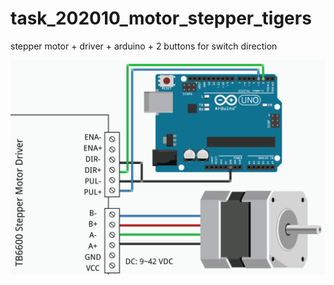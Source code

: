 # task_202010_motor_stepper_tigers
stepper motor + driver + arduino + 2 buttons for switch direction

![connection schematics](sh.png)


